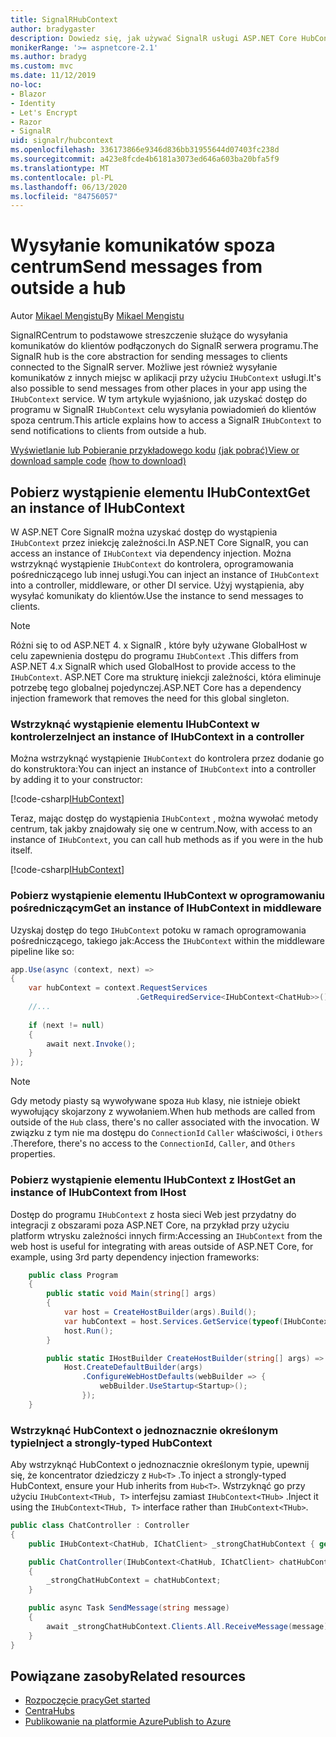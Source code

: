 ```yaml
---
title: SignalRHubContext
author: bradygaster
description: Dowiedz się, jak używać SignalR usługi ASP.NET Core HubContext do wysyłania powiadomień do klientów spoza centrum.
monikerRange: '>= aspnetcore-2.1'
ms.author: bradyg
ms.custom: mvc
ms.date: 11/12/2019
no-loc:
- Blazor
- Identity
- Let's Encrypt
- Razor
- SignalR
uid: signalr/hubcontext
ms.openlocfilehash: 336173866e9346d836bb31955644d07403fc238d
ms.sourcegitcommit: a423e8fcde4b6181a3073ed646a603ba20bfa5f9
ms.translationtype: MT
ms.contentlocale: pl-PL
ms.lasthandoff: 06/13/2020
ms.locfileid: "84756057"
---
```

# <a name="send-messages-from-outside-a-hub"></a><span data-ttu-id="ec5fa-103">Wysyłanie komunikatów spoza centrum</span><span class="sxs-lookup"><span data-stu-id="ec5fa-103">Send messages from outside a hub</span></span>

<span data-ttu-id="ec5fa-104">Autor [Mikael Mengistu](https://twitter.com/MikaelM_12)</span><span class="sxs-lookup"><span data-stu-id="ec5fa-104">By [Mikael Mengistu](https://twitter.com/MikaelM_12)</span></span>

<span data-ttu-id="ec5fa-105">SignalRCentrum to podstawowe streszczenie służące do wysyłania komunikatów do klientów podłączonych do SignalR serwera programu.</span><span class="sxs-lookup"><span data-stu-id="ec5fa-105">The SignalR hub is the core abstraction for sending messages to clients connected to the SignalR server.</span></span> <span data-ttu-id="ec5fa-106">Możliwe jest również wysyłanie komunikatów z innych miejsc w aplikacji przy użyciu `IHubContext` usługi.</span><span class="sxs-lookup"><span data-stu-id="ec5fa-106">It's also possible to send messages from other places in your app using the `IHubContext` service.</span></span> <span data-ttu-id="ec5fa-107">W tym artykule wyjaśniono, jak uzyskać dostęp do programu w SignalR `IHubContext` celu wysyłania powiadomień do klientów spoza centrum.</span><span class="sxs-lookup"><span data-stu-id="ec5fa-107">This article explains how to access a SignalR `IHubContext` to send notifications to clients from outside a hub.</span></span>

<span data-ttu-id="ec5fa-108">[Wyświetlanie lub Pobieranie przykładowego kodu](https://github.com/dotnet/AspNetCore.Docs/tree/master/aspnetcore/signalr/hubcontext/sample/) [(jak pobrać)](xref:index#how-to-download-a-sample)</span><span class="sxs-lookup"><span data-stu-id="ec5fa-108">[View or download sample code](https://github.com/dotnet/AspNetCore.Docs/tree/master/aspnetcore/signalr/hubcontext/sample/) [(how to download)](xref:index#how-to-download-a-sample)</span></span>

## <a name="get-an-instance-of-ihubcontext"></a><span data-ttu-id="ec5fa-109">Pobierz wystąpienie elementu IHubContext</span><span class="sxs-lookup"><span data-stu-id="ec5fa-109">Get an instance of IHubContext</span></span>

<span data-ttu-id="ec5fa-110">W ASP.NET Core SignalR można uzyskać dostęp do wystąpienia `IHubContext` przez iniekcję zależności.</span><span class="sxs-lookup"><span data-stu-id="ec5fa-110">In ASP.NET Core SignalR, you can access an instance of `IHubContext` via dependency injection.</span></span> <span data-ttu-id="ec5fa-111">Można wstrzyknąć wystąpienie `IHubContext` do kontrolera, oprogramowania pośredniczącego lub innej usługi.</span><span class="sxs-lookup"><span data-stu-id="ec5fa-111">You can inject an instance of `IHubContext` into a controller, middleware, or other DI service.</span></span> <span data-ttu-id="ec5fa-112">Użyj wystąpienia, aby wysyłać komunikaty do klientów.</span><span class="sxs-lookup"><span data-stu-id="ec5fa-112">Use the instance to send messages to clients.</span></span>

> [!NOTE]
> <span data-ttu-id="ec5fa-113">Różni się to od ASP.NET 4. x SignalR , które były używane GlobalHost w celu zapewnienia dostępu do programu `IHubContext` .</span><span class="sxs-lookup"><span data-stu-id="ec5fa-113">This differs from ASP.NET 4.x SignalR which used GlobalHost to provide access to the `IHubContext`.</span></span> <span data-ttu-id="ec5fa-114">ASP.NET Core ma strukturę iniekcji zależności, która eliminuje potrzebę tego globalnej pojedynczej.</span><span class="sxs-lookup"><span data-stu-id="ec5fa-114">ASP.NET Core has a dependency injection framework that removes the need for this global singleton.</span></span>

### <a name="inject-an-instance-of-ihubcontext-in-a-controller"></a><span data-ttu-id="ec5fa-115">Wstrzyknąć wystąpienie elementu IHubContext w kontrolerze</span><span class="sxs-lookup"><span data-stu-id="ec5fa-115">Inject an instance of IHubContext in a controller</span></span>

<span data-ttu-id="ec5fa-116">Można wstrzyknąć wystąpienie `IHubContext` do kontrolera przez dodanie go do konstruktora:</span><span class="sxs-lookup"><span data-stu-id="ec5fa-116">You can inject an instance of `IHubContext` into a controller by adding it to your constructor:</span></span>

[!code-csharp[IHubContext](hubcontext/sample/Controllers/HomeController.cs?range=12-19,57)]

<span data-ttu-id="ec5fa-117">Teraz, mając dostęp do wystąpienia `IHubContext` , można wywołać metody centrum, tak jakby znajdowały się one w centrum.</span><span class="sxs-lookup"><span data-stu-id="ec5fa-117">Now, with access to an instance of `IHubContext`, you can call hub methods as if you were in the hub itself.</span></span>

[!code-csharp[IHubContext](hubcontext/sample/Controllers/HomeController.cs?range=21-25)]

### <a name="get-an-instance-of-ihubcontext-in-middleware"></a><span data-ttu-id="ec5fa-118">Pobierz wystąpienie elementu IHubContext w oprogramowaniu pośredniczącym</span><span class="sxs-lookup"><span data-stu-id="ec5fa-118">Get an instance of IHubContext in middleware</span></span>

<span data-ttu-id="ec5fa-119">Uzyskaj dostęp do tego `IHubContext` potoku w ramach oprogramowania pośredniczącego, takiego jak:</span><span class="sxs-lookup"><span data-stu-id="ec5fa-119">Access the `IHubContext` within the middleware pipeline like so:</span></span>

```csharp
app.Use(async (context, next) =>
{
    var hubContext = context.RequestServices
                            .GetRequiredService<IHubContext<ChatHub>>();
    //...
    
    if (next != null)
    {
        await next.Invoke();
    }
});
```

> [!NOTE]
> <span data-ttu-id="ec5fa-120">Gdy metody piasty są wywoływane spoza `Hub` klasy, nie istnieje obiekt wywołujący skojarzony z wywołaniem.</span><span class="sxs-lookup"><span data-stu-id="ec5fa-120">When hub methods are called from outside of the `Hub` class, there's no caller associated with the invocation.</span></span> <span data-ttu-id="ec5fa-121">W związku z tym nie ma dostępu do `ConnectionId` `Caller` właściwości, i `Others` .</span><span class="sxs-lookup"><span data-stu-id="ec5fa-121">Therefore, there's no access to the `ConnectionId`, `Caller`, and `Others` properties.</span></span>

### <a name="get-an-instance-of-ihubcontext-from-ihost"></a><span data-ttu-id="ec5fa-122">Pobierz wystąpienie elementu IHubContext z IHost</span><span class="sxs-lookup"><span data-stu-id="ec5fa-122">Get an instance of IHubContext from IHost</span></span>

<span data-ttu-id="ec5fa-123">Dostęp do programu `IHubContext` z hosta sieci Web jest przydatny do integracji z obszarami poza ASP.NET Core, na przykład przy użyciu platform wtrysku zależności innych firm:</span><span class="sxs-lookup"><span data-stu-id="ec5fa-123">Accessing an `IHubContext` from the web host is useful for integrating with areas outside of ASP.NET Core, for example, using 3rd party dependency injection frameworks:</span></span>

```csharp
    public class Program
    {
        public static void Main(string[] args)
        {
            var host = CreateHostBuilder(args).Build();
            var hubContext = host.Services.GetService(typeof(IHubContext<ChatHub>));
            host.Run();
        }

        public static IHostBuilder CreateHostBuilder(string[] args) =>
            Host.CreateDefaultBuilder(args)
                .ConfigureWebHostDefaults(webBuilder => {
                    webBuilder.UseStartup<Startup>();
                });
    }
```

### <a name="inject-a-strongly-typed-hubcontext"></a><span data-ttu-id="ec5fa-124">Wstrzyknąć HubContext o jednoznacznie określonym typie</span><span class="sxs-lookup"><span data-stu-id="ec5fa-124">Inject a strongly-typed HubContext</span></span>

<span data-ttu-id="ec5fa-125">Aby wstrzyknąć HubContext o jednoznacznie określonym typie, upewnij się, że koncentrator dziedziczy z `Hub<T>` .</span><span class="sxs-lookup"><span data-stu-id="ec5fa-125">To inject a strongly-typed HubContext, ensure your Hub inherits from `Hub<T>`.</span></span> <span data-ttu-id="ec5fa-126">Wstrzyknąć go przy użyciu `IHubContext<THub, T>` interfejsu zamiast `IHubContext<THub>` .</span><span class="sxs-lookup"><span data-stu-id="ec5fa-126">Inject it using the `IHubContext<THub, T>` interface rather than `IHubContext<THub>`.</span></span>

```csharp
public class ChatController : Controller
{
    public IHubContext<ChatHub, IChatClient> _strongChatHubContext { get; }

    public ChatController(IHubContext<ChatHub, IChatClient> chatHubContext)
    {
        _strongChatHubContext = chatHubContext;
    }

    public async Task SendMessage(string message)
    {
        await _strongChatHubContext.Clients.All.ReceiveMessage(message);
    }
}
```

## <a name="related-resources"></a><span data-ttu-id="ec5fa-127">Powiązane zasoby</span><span class="sxs-lookup"><span data-stu-id="ec5fa-127">Related resources</span></span>

* [<span data-ttu-id="ec5fa-128">Rozpoczęcie pracy</span><span class="sxs-lookup"><span data-stu-id="ec5fa-128">Get started</span></span>](xref:tutorials/signalr)
* [<span data-ttu-id="ec5fa-129">Centra</span><span class="sxs-lookup"><span data-stu-id="ec5fa-129">Hubs</span></span>](xref:signalr/hubs)
* [<span data-ttu-id="ec5fa-130">Publikowanie na platformie Azure</span><span class="sxs-lookup"><span data-stu-id="ec5fa-130">Publish to Azure</span></span>](xref:signalr/publish-to-azure-web-app)
